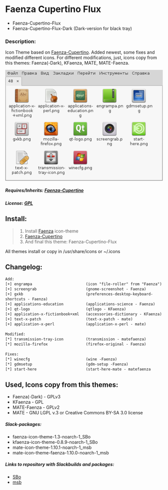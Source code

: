 # Faenza Cupertino Flux
* Faenza-Cupertino-Flux
* Faenza-Cupertino-Flux-Dark (Dark-version for black tray)

### Description: 
Icon Theme based on [Faenza-Cupertino](http://gnome-look.org/content/show.php?content=129008). Added newest, some fixes and modified different icons. For different modifications, just, icons copy from this themes: Faenza(-Dark), KFaenza, MATE, MATE-Faenza.

![](https://raw.githubusercontent.com/slacknk/themes/master/icon/faenza-cupertino-flux/files/150727.png)

##### Requires/Inherits: [Faenza-Cupertino](http://gnome-look.org/content/show.php?content=129008)

##### License: [GPL](http://www.gnu.org/licenses/gpl.html)

## Install:
> 1. Install [Faenza](http://gnome-look.org/content/show.php?content=128143) icon-theme
> 2. [Faenza-Cupertino](http://gnome-look.org/content/show.php?content=129008)
> 3. And final this theme: Faenza-Cupertino-Flux

All themes install or copy in /usr/share/icons or ~/.icons

## Changelog:
 
    Add:
    [+] engrampa 						(icon "file-roller" from "Faenza")
    [+] screengrab 						(gnome-screenshot - Faenza)
    [+] gxkb 							(preferences-desktop-keyboard-shortcuts - Faenza)
    [+] applications-education 			(applications-science - Faenza)
    [+] qt-logo 						(qtlogo - KFaenza)
    [+] application-x-fictionbook+xml 	(accessories-dictionary - KFaenza)
    [+] text-x-patch 					(text-x-patch - mate)
    [+] application-x-perl 				(application-x-perl - mate)
 
    Modified:
    [*] transmission-tray-icon 			(transmission - matefaenza)
    [*] mozilla-firefox 				(firefox-original - Faenza)
 
    Fixes:
    [*] winecfg 						(wine -Faenza)
    [*] gdmsetup 						(gdm-setup -Faenza)
    [*] start-here 						(start-here-mate - matefaenza

## Used, Icons copy from this themes: 
* Faenza(-Dark) - GPLv3
* KFaenza 		- GPL
* MATE-Faenza 	- GPLv2
* MATE 			- GNU LGPL v.3 or Creative Commons BY-SA 3.0 license

##### Slack-packages:
- faenza-icon-theme-1.3-noarch-1_SBo
- kfaenza-icon-theme-0.8.9-noarch-1_SBo
- mate-icon-theme-1.10.1-noarch-1_msb
- mate-icon-theme-faenza-1.10.0-noarch-1_msb

##### Links to repository with Slackbuilds and packages:
- [SBo](http://slackbuilds.org/result/?search=faenza-icon-theme&sv=14.1)
- [msb](http://slackware.org.uk/msb/14.1/1.10/x86/)
